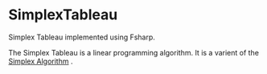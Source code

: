 # SimplexTableau
Simplex Tableau implemented using Fsharp. 


The Simplex Tableau is a linear programming algorithm. It is a varient of the [Simplex Algorithm](https://en.wikipedia.org/wiki/Simplex_algorithm) .

